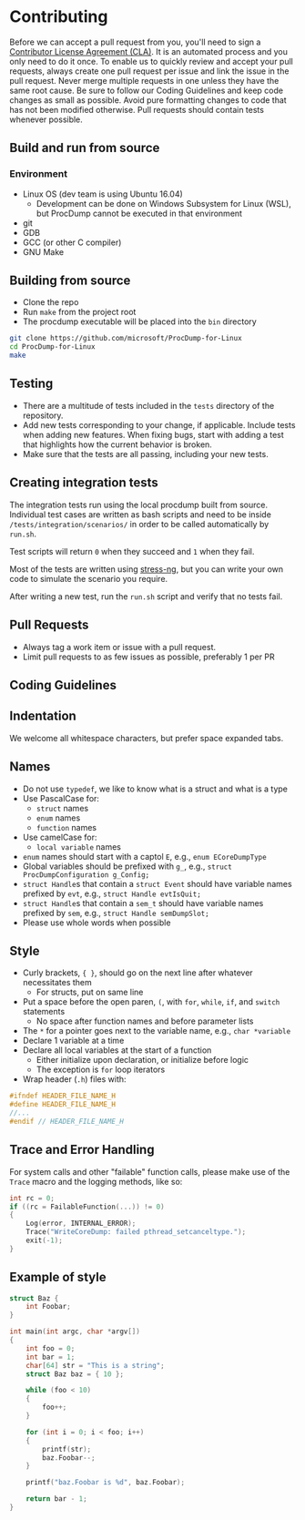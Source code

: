 # Contributing

Before we can accept a pull request from you, you'll need to sign a [Contributor License Agreement (CLA)](https://cla.microsoft.com). It is an automated process and you only need to do it once.
To enable us to quickly review and accept your pull requests, always create one pull request per issue and link the issue in the pull request. Never merge multiple requests in one unless they have the same root cause. Be sure to follow our Coding Guidelines and keep code changes as small as possible. Avoid pure formatting changes to code that has not been modified otherwise. Pull requests should contain tests whenever possible.

## Build and run from source
### Environment
* Linux OS (dev team is using Ubuntu 16.04)
  * Development can be done on Windows Subsystem for Linux (WSL), but ProcDump cannot be executed in that environment
* git
* GDB
* GCC (or other C compiler)
* GNU Make

## Building from source
* Clone the repo
* Run `make` from the project root
* The procdump executable will be placed into the `bin` directory
```sh
git clone https://github.com/microsoft/ProcDump-for-Linux
cd ProcDump-for-Linux
make
```

## Testing
* There are a multitude of tests included in the `tests` directory of the repository.  
* Add new tests corresponding to your change, if applicable. Include tests when adding new features. When fixing bugs, start with adding a test that highlights how the current behavior is broken.  
* Make sure that the tests are all passing, including your new tests.

## Creating integration tests
The integration tests run using the local procdump built from source. Individual test cases are written as bash scripts and need to be inside `/tests/integration/scenarios/` in order to be called automatically by `run.sh`.

Test scripts will return `0` when they succeed and `1` when they fail.

Most of the tests are written using [stress-ng](https://wiki.ubuntu.com/Kernel/References/stress-ng "stress-ng manual"), but you can write your own code to simulate the scenario you require.

After writing a new test, run the `run.sh` script and verify that no tests fail.

## Pull Requests
* Always tag a work item or issue with a pull request.
* Limit pull requests to as few issues as possible, preferably 1 per PR

## Coding Guidelines
## Indentation
We welcome all whitespace characters, but prefer space expanded tabs.
## Names
* Do not use `typedef`, we like to know what is a struct and what is a type
* Use PascalCase for:
  * `struct` names
  * `enum` names
  * `function` names
* Use camelCase for:
  * `local variable` names
* `enum` names should start with a captol `E`, e.g., `enum ECoreDumpType`
* Global variables should be prefixed with `g_`, e.g., `struct ProcDumpConfiguration g_Config;`
* `struct Handle`s that contain a `struct Event` should have variable names prefixed by `evt`, e.g., `struct Handle evtIsQuit;`
* `struct Handle`s that contain a `sem_t` should have variable names prefixed by `sem`, e.g., `struct Handle semDumpSlot;`
* Please use whole words when possible
## Style
* Curly brackets, `{ }`, should go on the next line after whatever necessitates them
  * For structs, put on same line
* Put a space before the open paren, `(`, with `for`, `while`, `if`, and `switch` statements
  * No space after function names and before parameter lists
* The `*` for a pointer goes next to the variable name, e.g., `char *variable`
* Declare 1 variable at a time
* Declare all local variables at the start of a function
  * Either initialize upon declaration, or initialize before logic
  * The exception is `for` loop iterators
* Wrap header (`.h`) files with:
```c
#ifndef HEADER_FILE_NAME_H
#define HEADER_FILE_NAME_H
//...
#endif // HEADER_FILE_NAME_H
```

## Trace and Error Handling
For system calls and other "failable" function calls, please make use of the `Trace` macro and the logging methods, like so:

```c
int rc = 0;
if ((rc = FailableFunction(...)) != 0)
{
    Log(error, INTERNAL_ERROR);
    Trace("WriteCoreDump: failed pthread_setcanceltype.");
    exit(-1);
}
```
## Example of style

```c
struct Baz {
    int Foobar;
}

int main(int argc, char *argv[])
{
    int foo = 0;
    int bar = 1;
    char[64] str = "This is a string";
    struct Baz baz = { 10 };

    while (foo < 10)
    {
        foo++;
    }

    for (int i = 0; i < foo; i++)
    {
        printf(str);
        baz.Foobar--;
    }

    printf("baz.Foobar is %d", baz.Foobar);

    return bar - 1;
}
```
